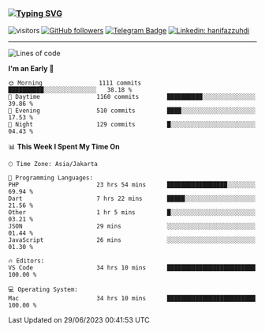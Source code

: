 ### [![Typing SVG](https://readme-typing-svg.herokuapp.com?font=lato&size=22&lines=Hi+There+👋)](https://git.io/typing-svg) 

![visitors](https://visitor-badge.glitch.me/badge?page_id=hanifazzuhdi.hanifazzuhdi)
[![GitHub followers](https://img.shields.io/github/followers/hanifazzuhdi?label=Follow&style=social)](https://github.com/hanifazzuhdi/?tab=follow) 
[![Telegram Badge](https://img.shields.io/badge/-hanif0198-blue?style=social&logo=telegram&link=https://www.t.me/hanif0198/)](https://www.t.me/hanif0198/) 
[![Linkedin: hanifazzuhdi](https://img.shields.io/badge/-hanifazzuhdi-blue?style=flat-square&logo=Linkedin&logoColor=white&link=https://www.linkedin.com/in/hanif-az-zuhdi-69688019b/)](https://www.linkedin.com/in/hanif-az-zuhdi-69688019b/) 

<hr/>

<!--START_SECTION:waka-->
![Lines of code](https://img.shields.io/badge/From%20Hello%20World%20I%27ve%20Written-20.0%20million%20lines%20of%20code-blue)

**I'm an Early 🐤** 

```text
🌞 Morning                1111 commits        ██████████░░░░░░░░░░░░░░░   38.18 % 
🌆 Daytime                1160 commits        ██████████░░░░░░░░░░░░░░░   39.86 % 
🌃 Evening                510 commits         ████░░░░░░░░░░░░░░░░░░░░░   17.53 % 
🌙 Night                  129 commits         █░░░░░░░░░░░░░░░░░░░░░░░░   04.43 % 
```


📊 **This Week I Spent My Time On** 

```text
🕑︎ Time Zone: Asia/Jakarta

💬 Programming Languages: 
PHP                      23 hrs 54 mins      █████████████████░░░░░░░░   69.94 % 
Dart                     7 hrs 22 mins       █████░░░░░░░░░░░░░░░░░░░░   21.56 % 
Other                    1 hr 5 mins         █░░░░░░░░░░░░░░░░░░░░░░░░   03.21 % 
JSON                     29 mins             ░░░░░░░░░░░░░░░░░░░░░░░░░   01.44 % 
JavaScript               26 mins             ░░░░░░░░░░░░░░░░░░░░░░░░░   01.30 % 

🔥 Editors: 
VS Code                  34 hrs 10 mins      █████████████████████████   100.00 % 

💻 Operating System: 
Mac                      34 hrs 10 mins      █████████████████████████   100.00 % 
```


 Last Updated on 29/06/2023 00:41:53 UTC
<!--END_SECTION:waka-->
